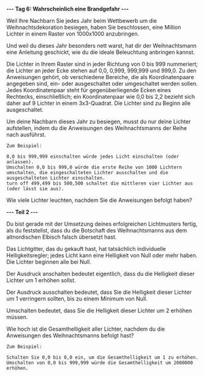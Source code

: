 **--- Tag 6: Wahrscheinlich eine Brandgefahr ---**

Weil Ihre Nachbarn Sie jedes Jahr beim Wettbewerb um die Weihnachtsdekoration besiegen, haben Sie beschlossen, eine
Million Lichter in einem Raster von 1000x1000 anzubringen.

Und weil du dieses Jahr besonders nett warst, hat dir der Weihnachtsmann eine Anleitung geschickt, wie du die ideale
Beleuchtung anbringen kannst.

Die Lichter in Ihrem Raster sind in jeder Richtung von 0 bis 999 nummeriert; die Lichter an jeder Ecke stehen
auf 0,0, 0,999, 999,999 und 999,0. Zu den Anweisungen gehört, ob verschiedene Bereiche, die als Koordinatenpaare
angegeben sind, ein- oder ausgeschaltet oder umgeschaltet werden sollen. Jedes Koordinatenpaar steht für
gegenüberliegende Ecken eines Rechtecks, einschließlich; ein Koordinatenpaar wie 0,0 bis 2,2 bezieht sich daher auf
9 Lichter in einem 3x3-Quadrat. Die Lichter sind zu Beginn alle ausgeschaltet.

Um deine Nachbarn dieses Jahr zu besiegen, musst du nur deine Lichter aufstellen, indem du die Anweisungen des
Weihnachtsmanns der Reihe nach ausführst.

```
Zum Beispiel:

0,0 bis 999,999 einschalten würde jedes Licht einschalten (oder anlassen).
Umschalten 0,0 bis 999,0 würde die erste Reihe von 1000 Lichtern umschalten, die eingeschalteten Lichter ausschalten und die ausgeschalteten Lichter einschalten.
turn off 499,499 bis 500,500 schaltet die mittleren vier Lichter aus (oder lässt sie aus).
```

Wie viele Lichter leuchten, nachdem Sie die Anweisungen befolgt haben?

**--- Teil 2 ---**

Du bist gerade mit der Umsetzung deines erfolgreichen Lichtmusters fertig, als du feststellst, dass du die Botschaft des
Weihnachtsmanns aus dem altnordischen Elbisch falsch übersetzt hast.

Das Lichtgitter, das du gekauft hast, hat tatsächlich individuelle Helligkeitsregler; jedes Licht kann eine Helligkeit
von Null oder mehr haben. Die Lichter beginnen alle bei Null.

Der Ausdruck anschalten bedeutet eigentlich, dass du die Helligkeit dieser Lichter um 1 erhöhen sollst.

Der Ausdruck ausschalten bedeutet, dass Sie die Helligkeit dieser Lichter um 1 verringern sollten, bis zu einem Minimum
von Null.

Umschalten bedeutet, dass Sie die Helligkeit dieser Lichter um 2 erhöhen müssen.

Wie hoch ist die Gesamthelligkeit aller Lichter, nachdem du die Anweisungen des Weihnachtsmanns befolgt hast?

```
Zum Beispiel:

Schalten Sie 0,0 bis 0,0 ein, um die Gesamthelligkeit um 1 zu erhöhen.
Umschalten von 0,0 bis 999,999 würde die Gesamthelligkeit um 2000000 erhöhen.
```
